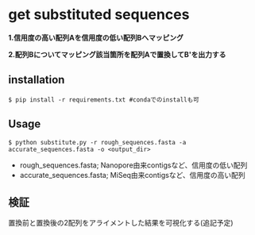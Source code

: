 # get substituted sequences
**1.信用度の高い配列Aを信用度の低い配列Bへマッピング**

**2.配列Bについてマッピング該当箇所を配列Aで置換してB'を出力する**

## installation
```
$ pip install -r requirements.txt #condaでのinstallも可
```
## Usage
```
$ python substitute.py -r rough_sequences.fasta -a accurate_sequences.fasta -o <output_dir>
```
- rough_sequences.fasta; Nanopore由来contigsなど、信用度の低い配列
- accurate_sequences.fasta; MiSeq由来contigsなど、信用度の高い配列

## 検証
置換前と置換後の2配列をアライメントした結果を可視化する(追記予定)
